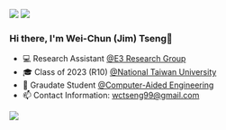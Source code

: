 

[<img src="https://img.shields.io/badge/linkedin-%230077B5.svg?&style=for-the-badge&logo=linkedin&logoColor=white" />](https://www.linkedin.com/in/wctseng)
[<img src="https://img.shields.io/badge/Medium-12100E?style=for-the-badge&logo=medium&logoColor=white" />](https://medium.com/@wctseng99)

### Hi there, I'm Wei-Chun (Jim) Tseng👋

- 💻 Research Assistant [@E3 Research Group](https://www.e3group.caece.net)
- 🎓 Class of 2023 (R10) [@National Taiwan University](https://www.ntu.edu.tw/)
- 🏫 Graudate Student [@Computer-Aided Engineering](https://www.caece.net/)
- 📫 Contact Information: wctseng99@gmail.com


![](https://komarev.com/ghpvc/?username=wctseng99)

